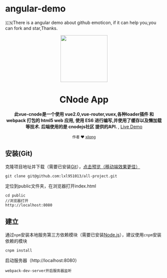# angular-demo
:cn:There is a angular demo about github emoticon, if it can help you,you can fork and star,Thanks.


<div align="center">
<p><img width="150" src="https://stjw7098.github.io/vue-demo/img/cnode.jpg"></p>

<h1>CNode App</h1>

<p>
  <strong>此vue-cnode是一个使用 vue2.0,vue-router,vuex,各种loader插件 和 webpack 打包的 html5 web 应用, 使用 ES6 进行编写,并使用了缓存以及懒加载等技术. 后端使用的是 cnodejs社区 提供的API. </strong>,
  <a href="https://lxl951013.github.io/vue-demo/public/#/index/list">Live Demo</a>
</p>

<p>
  <sub>作者 ❤︎ 
    <a href="https://github.com/lxl951013">xilong</a>
  </sub>
</p>



</div>


## 安装(Git)

克隆项目地址并下载（需要已安装[Git](https://git-scm.com/downloads)），[点击预览（移动端效果更佳）](https://lxl951013.github.io/all-project/angular1/indexText.html#/index/news)
```
git clone git@github.com:lxl951013/all-project.git
```
定位到public文件夹，在浏览器打开index.html
```
cd public
//浏览器打开
http://localhost:8080
```

## 建立
通过`npm`安装本地服务第三方依赖模块（需要已安装[Node.js](https://nodejs.org/)），建议使用`cnpm`安装依赖的模块
```
cnpm install
```
启动服务器（http://localhost:8080）
```
webpack-dev-server开启服务器监听
```



